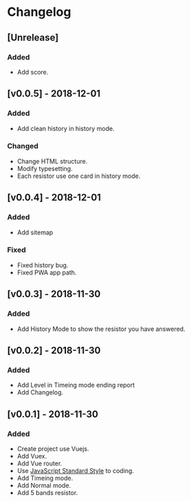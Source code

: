 # Changelog

## [Unrelease]
### Added
- Add score.

## [v0.0.5] - 2018-12-01
### Added
- Add clean history in history mode.
### Changed
- Change HTML structure.
- Modify typesetting.
- Each resistor use one card in history mode.

## [v0.0.4] - 2018-12-01
### Added
- Add sitemap
### Fixed
- Fixed history bug.
- Fixed PWA app path.

## [v0.0.3] - 2018-11-30
### Added
- Add History Mode to show the resistor you have answered.

## [v0.0.2] - 2018-11-30
### Added
- Add Level in Timeing mode ending report
- Add Changelog.

## [v0.0.1] - 2018-11-30
### Added
- Create project use Vuejs.
- Add Vuex.
- Add Vue router.
- Use [JavaScript Standard Style](https://github.com/standard/standard) to coding.
- Add Timeing mode.
- Add Normal mode.
- Add 5 bands resistor.

[Unreleased]: https://github.com/wilicw/resicolor/tree/develop
[0.0.1]: https://github.com/wilicw/resicolor/releases/tag/v0.0.1
[0.0.2]: https://github.com/wilicw/resicolor/releases/tag/v0.0.2
[0.0.3]: https://github.com/wilicw/resicolor/releases/tag/v0.0.3
[0.0.4]: https://github.com/wilicw/resicolor/releases/tag/v0.0.4
